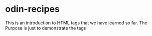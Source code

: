 # odin-recipes
This is an introduction to HTML tags that we have learned so far.
The Purpose is just to demonstrate the tags
